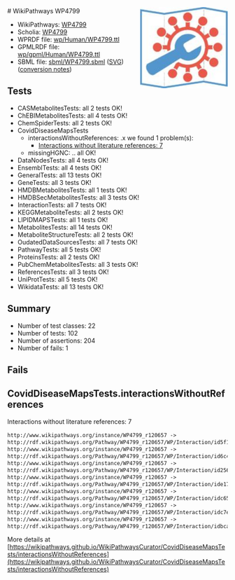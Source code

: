 <img style="float: right; width: 200px" src="../logo.png" />
# WikiPathways WP4799

* WikiPathways: [WP4799](https://identifiers.org/wikipathways:WP4799)
* Scholia: [WP4799](https://scholia.toolforge.org/wikipathways/WP4799)
* WPRDF file: [wp/Human/WP4799.ttl](../wp/Human/WP4799.ttl)
* GPMLRDF file: [wp/gpml/Human/WP4799.ttl](../wp/gpml/Human/WP4799.ttl)
* SBML file: [sbml/WP4799.sbml](../sbml/WP4799.sbml) ([SVG](../sbml/WP4799.svg)) ([conversion notes](../sbml/WP4799.txt))

## Tests
* CASMetabolitesTests: all 2 tests OK!
* ChEBIMetabolitesTests: all 4 tests OK!
* ChemSpiderTests: all 2 tests OK!
* CovidDiseaseMapsTests
    * interactionsWithoutReferences: .x we found 1 problem(s):
        * [Interactions without literature references: 7](#2e295935)
    * missingHGNC: .. all OK!
* DataNodesTests: all 4 tests OK!
* EnsemblTests: all 4 tests OK!
* GeneralTests: all 13 tests OK!
* GeneTests: all 3 tests OK!
* HMDBMetabolitesTests: all 1 tests OK!
* HMDBSecMetabolitesTests: all 3 tests OK!
* InteractionTests: all 7 tests OK!
* KEGGMetaboliteTests: all 2 tests OK!
* LIPIDMAPSTests: all 1 tests OK!
* MetabolitesTests: all 14 tests OK!
* MetaboliteStructureTests: all 2 tests OK!
* OudatedDataSourcesTests: all 7 tests OK!
* PathwayTests: all 5 tests OK!
* ProteinsTests: all 2 tests OK!
* PubChemMetabolitesTests: all 3 tests OK!
* ReferencesTests: all 3 tests OK!
* UniProtTests: all 5 tests OK!
* WikidataTests: all 13 tests OK!


## Summary

* Number of test classes: 22
* Number of tests: 102
* Number of assertions: 204
* Number of fails: 1

## Fails

<a name="2e295935" />

## CovidDiseaseMapsTests.interactionsWithoutReferences

Interactions without literature references: 7
```
http://www.wikipathways.org/instance/WP4799_r120657 -> http://rdf.wikipathways.org/Pathway/WP4799_r120657/WP/Interaction/id5f17221c
http://www.wikipathways.org/instance/WP4799_r120657 -> http://rdf.wikipathways.org/Pathway/WP4799_r120657/WP/Interaction/id6c434c1e
http://www.wikipathways.org/instance/WP4799_r120657 -> http://rdf.wikipathways.org/Pathway/WP4799_r120657/WP/Interaction/id2567d541
http://www.wikipathways.org/instance/WP4799_r120657 -> http://rdf.wikipathways.org/Pathway/WP4799_r120657/WP/Interaction/ide171a636
http://www.wikipathways.org/instance/WP4799_r120657 -> http://rdf.wikipathways.org/Pathway/WP4799_r120657/WP/Interaction/idc652beda
http://www.wikipathways.org/instance/WP4799_r120657 -> http://rdf.wikipathways.org/Pathway/WP4799_r120657/WP/Interaction/idc7eb7b47
http://www.wikipathways.org/instance/WP4799_r120657 -> http://rdf.wikipathways.org/Pathway/WP4799_r120657/WP/Interaction/idbca35504
```

More details at [https://wikipathways.github.io/WikiPathwaysCurator/CovidDiseaseMapsTests/interactionsWithoutReferences](https://wikipathways.github.io/WikiPathwaysCurator/CovidDiseaseMapsTests/interactionsWithoutReferences)

